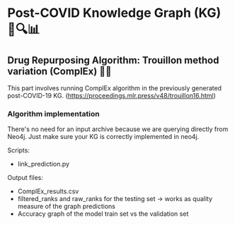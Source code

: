 # Post-COVID Knowledge Graph (KG) 🦠🔍📊

## Drug Repurposing Algorithm: Trouillon method variation (ComplEx) 💊🔄
This part involves running ComplEx algorithm in the previously generated post-COVID-19 KG. (https://proceedings.mlr.press/v48/trouillon16.html)

### Algorithm implementation
There's no need for an input archive because we are querying directly from Neo4j. Just make sure your KG is correctly implemented in neo4j.

Scripts:
- link_prediction.py

Output files:
- ComplEx_results.csv
- filtered_ranks and raw_ranks for the testing set -> works as quality measure of the graph predictions
- Accuracy graph of the model train set vs the validation set
